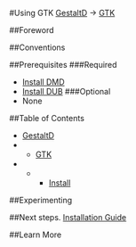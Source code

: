 #Using GTK
[GestaltD](../README.md) → [GTK](./README.md)

##Foreword

##Conventions

##Prerequisites
###Required
* [Install DMD](/dmd/README.md)
* [Install DUB](/dub/README.md)
###Optional
* None

##Table of Contents
* [GestaltD](/README.md)
* * [GTK](./README.md)
* * * [Install](./install.md) 

##Experimenting

##Next steps.
    [Installation Guide](./install.md)

##Learn More

